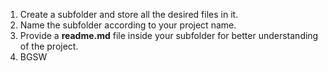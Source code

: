 1. Create a subfolder and store all the desired files in it.
2. Name the subfolder according to your project name.
3. Provide a **readme.md** file inside your subfolder for better understanding of the project.
4. BGSW
